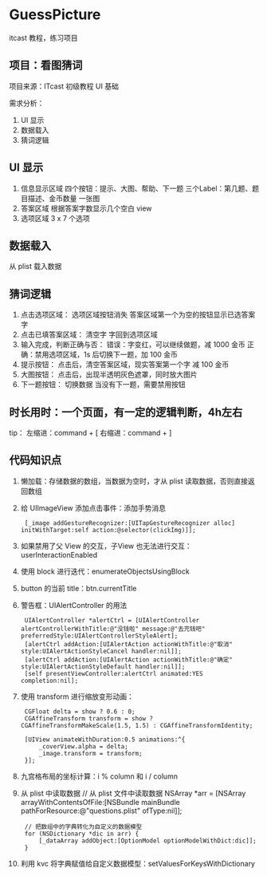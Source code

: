 # GuessPicture
itcast 教程，练习项目

## 项目：看图猜词 
项目来源：ITcast 初级教程 UI 基础

需求分析：
1. UI 显示
2. 数据载入
3. 猜词逻辑

## UI 显示
1. 信息显示区域
	四个按钮：提示、大图、帮助、下一题
	三个Label：第几题、题目描述、金币数量
	一张图
2. 答案区域
	根据答案字数显示几个空白 view
3. 选项区域
	3 x 7 个选项

## 数据载入
从 plist 载入数据

## 猜词逻辑
1.  点击选项区域：
	选项区域按钮消失
	答案区域第一个为空的按钮显示已选答案字
2. 点击已填答案区域：
	清空字
	字回到选项区域
3. 输入完成，判断正确与否：
	错误：字变红，可以继续做题，减 1000 金币
	正确：禁用选项区域，1s 后切换下一题，加 100 金币
4. 提示按钮：
	点击后，清空答案区域，现实答案第一个字
	减 100 金币
5. 大图按钮：
	点击后，出现半透明灰色遮罩，同时放大图片
6. 下一题按钮：
	切换数据
	当没有下一题，需要禁用按钮

## 时长用时：一个页面，有一定的逻辑判断，4h左右

tip：
左缩进：command + \[
右缩进：command + \]

## 代码知识点
1. 懒加载：存储数据的数组，当数据为空时，才从 plist 读取数据，否则直接返回数组
2. 给 UIImageView 添加点击事件：添加手势消息

        [_image addGestureRecognizer:[UITapGestureRecognizer alloc] initWithTarget:self action:@selector(clickImg)]];

3. 如果禁用了父 View 的交互，子View 也无法进行交互：userInteractionEnabled

4. 使用 block 进行迭代：enumerateObjectsUsingBlock

5. button 的当前 title：btn.currentTitle

6. 警告框：UIAlertController 的用法

	    UIAlertController *alertCtrl = [UIAlertController alertControllerWithTitle:@"没钱啦" message:@"去充钱吧" preferredStyle:UIAlertControllerStyleAlert];
	    [alertCtrl addAction:[UIAlertAction actionWithTitle:@"取消" style:UIAlertActionStyleCancel handler:nil]];
	    [alertCtrl addAction:[UIAlertAction actionWithTitle:@"确定" style:UIAlertActionStyleDefault handler:nil]];
	    [self presentViewController:alertCtrl animated:YES completion:nil];

7. 使用 transform 进行缩放变形动画：

	    CGFloat delta = show ? 0.6 : 0;
	    CGAffineTransform transform = show ? CGAffineTransformMakeScale(1.5, 1.5) : CGAffineTransformIdentity;
	
	    [UIView animateWithDuration:0.5 animations:^{
		    _coverView.alpha = delta;
		    _image.transform = transform;
	    }];
8. 九宫格布局的坐标计算：i % column 和 i / column
9. 从 plist 中读取数据
	    // 从 plist 文件中读取数据
	    NSArray *arr = [NSArray arrayWithContentsOfFile:[NSBundle mainBundle pathForResource:@"questions.plist" ofType:nil]];

	    // 把数组中的字典转化为自定义的数据模型
	    for (NSDictionary *dic in arr) {
		    [_dataArray addObject:[OptionModel optionModelWithDict:dic]];
	    }
10. 利用 kvc 将字典赋值给自定义数据模型：setValuesForKeysWithDictionary
